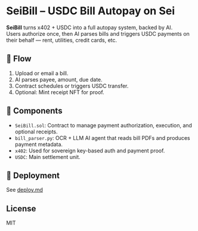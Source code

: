 # SeiBill – USDC Bill Autopay on Sei

**SeiBill** turns x402 + USDC into a full autopay system, backed by AI.  
Users authorize once, then AI parses bills and triggers USDC payments on their behalf — rent, utilities, credit cards, etc.

## 🔁 Flow

1. Upload or email a bill.
2. AI parses payee, amount, due date.
3. Contract schedules or triggers USDC transfer.
4. Optional: Mint receipt NFT for proof.

## 🧠 Components

- `SeiBill.sol`: Contract to manage payment authorization, execution, and optional receipts.
- `bill_parser.py`: OCR + LLM AI agent that reads bill PDFs and produces payment metadata.
- `x402`: Used for sovereign key-based auth and payment proof.
- `USDC`: Main settlement unit.

## 🚀 Deployment

See [deploy.md](deploy.md)

## License

MIT
